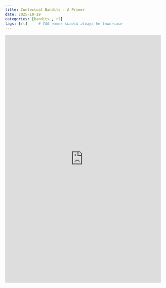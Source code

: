 ```yaml
---
title: Contextual Bandits - A Primer
date: 2025-10-19
categories: [bandits , rl]
tags: [rl]     # TAG names should always be lowercase
---
```


<embed src="https://karthickrajas.github.io/assets/pdfs/contextual_bandits_primer.pdf" type="application/pdf" width="100%" height="800px" />
